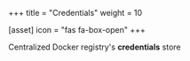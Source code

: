 +++
title = "Credentials"
weight = 10

[asset]
 icon = "fas fa-box-open"
+++

Centralized Docker registry's **credentials** store